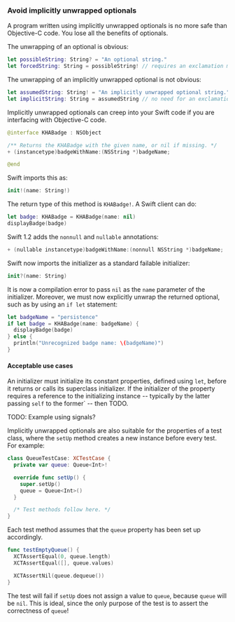 ### Avoid implicitly unwrapped optionals

A program written using implicitly unwrapped optionals is no more safe than Objective-C code. You lose all the benefits of optionals.

The unwrapping of an optional is obvious:

```swift
let possibleString: String? = "An optional string."
let forcedString: String = possibleString! // requires an exclamation mark
```

The unwrapping of an implicitly unwrapped optional is not obvious:

```swift
let assumedString: String! = "An implicitly unwrapped optional string."
let implicitString: String = assumedString // no need for an exclamation mark
```

Implicitly unwrapped optionals can creep into your Swift code if you are interfacing with Objective-C code.

```swift
@interface KHABadge : NSObject

/** Returns the KHABadge with the given name, or nil if missing. */
+ (instancetype)badgeWithName:(NSString *)badgeName;

@end
```

Swift imports this as:

```swift
init!(name: String!)
```

The return type of this method is `KHABadge!`. A Swift client can do:

```swift
let badge: KHABadge = KHABadge(name: nil)
displayBadge(badge)
```

Swift 1.2 adds the `nonnull` and `nullable` annotations:

```swift
+ (nullable instancetype)badgeWithName:(nonnull NSString *)badgeName;
```

Swift now imports the initializer as a standard failable initializer:

```swift
init?(name: String)
```

It is now a compilation error to pass `nil` as the `name` parameter of the initializer. Moreover, we must now explicitly unwrap the returned optional, such as by using an `if let` statement:

```swift
let badgeName = "persistence"
if let badge = KHABadge(name: badgeName) {
  displayBadge(badge)
} else {
  println("Unrecognized badge name: \(badgeName)")
}
```

#### Acceptable use cases

An initializer must initialize its constant properties, defined using `let`, before it returns or calls its superclass initializer. If the initializer of the property requires a reference to the initializing instance -- typically by the latter passing `self` to the former` -- then TODO.

TODO: Example using signals?

Implicitly unwrapped optionals are also suitable for the properties of a test class, where the `setUp` method creates a new instance before every test. For example:

```swift
class QueueTestCase: XCTestCase {
  private var queue: Queue<Int>!

  override func setUp() {
    super.setUp()
    queue = Queue<Int>()
  }

  /* Test methods follow here. */
}
```

Each test method assumes that the `queue` property has been set up accordingly.

```swift
func testEmptyQueue() {
  XCTAssertEqual(0, queue.length)
  XCTAssertEqual([], queue.values)

  XCTAssertNil(queue.dequeue())
}
```

The test will fail if `setUp` does not assign a value to `queue`, because `queue` will be `nil`. This is ideal, since the only purpose of the test is to assert the correctness of `queue`!

